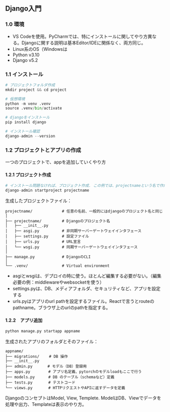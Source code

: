 ## Django入門

### 1.0 環境
- VS Codeを使用。PyCharmでは、特にインストールに関してやり方異なる。Djangoに関する説明は基本Editor/IDEに関係なく、両方同じ。
- Linux系のOS（Windowsは
- Python v3.10
- Django v5.2

### 1.1 インストール
```python
# プロジェクトフォルダ作成
mkdir project && cd project

# 仮想環境
python -m venv .venv
source .venv/bin/activate

# djangoをインストール
pip install django

# インストール確認
django-admin --version

```


### 1.2 プロジェクトとアプリの作成
一つのプロジェクトで、appを追加していくやり方
#### 1.2.1 プロジェクト作成
```python
# インストール問題なければ、プロジェクト作成. この例では、projectnameという名で作成します。
django-admin startproject projectname
```
生成したプロジェクトファイル：
```
projectname/             # 任意の名前、一般的にはdjangoのプロジェクト名と同じ
│
├── projectname/         # Djangoのプロジェクト名
│   ├── __init__.py      
│   ├── asgi.py          # 非同期サーバーゲートウェイインタフェース
│   ├── settings.py      # 設定ファイル
│   ├── urls.py          # URL宣言
│   └── wsgi.py          # 同期サーバーゲートウェイインタフェース
│
├── manage.py            # DjangoのCLI
│
└── .venv/               # Virtual environment
```
- asgiとwsgiは、デプロイの時に使う。ほとんど編集する必要がない。（編集必要の例：middlewareやwebsocketを使う）
- settings.pyは、DB、メディアフォルダ、セキュリティなど、アプリを設定する
- urls.pyはアプリのurl pathを設定するファイル。Reactで言うとrouteのpathname。ブラウザ上のurlのpathを指定する。

#### 1.2.2　アプリ追加
```python
python manage.py startapp appname
```
生成されたアプリのフォルダとそのファイル：
```
appname/
├── migrations/ 　　# DB 操作
├── __init__.py
├── admin.py　　　　# モデル（DB）登録用
├── apps.py        # アプリ名定義、pytorchのモデルloadもここで行う
├── models.py      # DB のテーブル（schemaなど）定義
├── tests.py       # テストコード
└── views.py       # HTTPリクエストやAPIに返すデータを定義
```
DjangoのコンセプトはModel, View, Templete. ModelはDB、Viewでデータを処理や出力、Templateは表示のやり方。